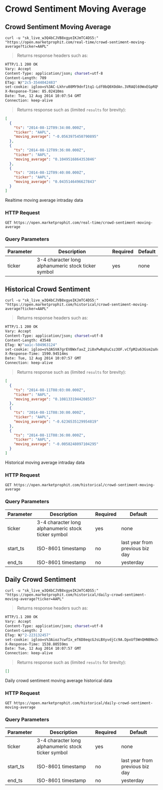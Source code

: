 
# Crowd Sentiment Moving Average


## Crowd Sentiment Moving Average

```shell
curl -u "sk_live_w3Q4bCJVB8xgyeIKJmTC4DS5:" "https://open.marketprophit.com/real-time/crowd-sentiment-moving-average?ticker=AAPL"
```

> Returns response headers such as:

```bash
HTTP/1.1 200 OK
Vary: Accept
Content-Type: application/json; charset=utf-8
Content-Length: 709
ETag: W/"2c5-3544042483"
set-cookie: igloo=s%3AC-Lkhru08MY9dnf1tq1-Ldf0bQ0XOdAn.3VRAQl69WxEGpRQ%2BwSBsqazvH5S7upquAWLZ%2BybDEJg; Path=/; Expires=Wed, 13 Aug 2014 10:07:54 GMT; HttpOnly
X-Response-Time: 85.02410ms
Date: Tue, 12 Aug 2014 10:07:54 GMT
Connection: keep-alive


```

> Returns response such as (limited `results` for brevity):

```json
[
  {
    "ts": "2014-08-12T09:34:00.000Z",
    "ticker": "AAPL",
    "moving_average": "-0.0563975450790895"
  },
  {
    "ts": "2014-08-12T09:36:00.000Z",
    "ticker": "AAPL",
    "moving_average": "0.1049516864353846"
  },
  {
    "ts": "2014-08-12T09:40:00.000Z",
    "ticker": "AAPL",
    "moving_average": "0.0435146496627843"
  }
]
```

Realtime moving average intraday data

### HTTP Request

`GET https://open.marketprophit.com/real-time/crowd-sentiment-moving-average`

### Query Parameters

Parameter | Description | Required | Default
--------- | ----------- | -------- | -------
ticker | 3-4 character long alphanumeric stock ticker symbol | yes | none



## Historical Crowd Sentiment

```shell
curl -u "sk_live_w3Q4bCJVB8xgyeIKJmTC4DS5:" "https://open.marketprophit.com/historical/crowd-sentiment-moving-average?ticker=AAPL"
```

> Returns response headers such as:

```bash
HTTP/1.1 200 OK
Vary: Accept
Content-Type: application/json; charset=utf-8
Content-Length: 43548
ETag: W/"aa1c-504963124"
set-cookie: igloo=s%3ASVA7grEVBWxfaxZ_2i8xPwRqXuCsz3OF.vCfpM2u63Gsm2aXcipIvqijoKpNbF1xdd1Bi3gtVoAw; Path=/; Expires=Wed, 13 Aug 2014 10:07:57 GMT; HttpOnly
X-Response-Time: 1590.94514ms
Date: Tue, 12 Aug 2014 10:07:57 GMT
Connection: keep-alive


```

> Returns response such as (limited `results` for brevity):

```json
[
  {
    "ts": "2014-08-11T08:03:00.000Z",
    "ticker": "AAPL",
    "moving_average": "0.1081331944208557"
  },
  {
    "ts": "2014-08-11T08:30:00.000Z",
    "ticker": "AAPL",
    "moving_average": "-0.6236535129954819"
  },
  {
    "ts": "2014-08-11T08:36:00.000Z",
    "ticker": "AAPL",
    "moving_average": "-0.0058248097104295"
  }
]
```

Historical moving average intraday data

### HTTP Request

`GET https://open.marketprophit.com/historical/crowd-sentiment-moving-average`

### Query Parameters

Parameter | Description | Required | Default
--------- | ----------- | -------- | -------
ticker | 3-4 character long alphanumeric stock ticker symbol | yes | none
start_ts | ISO-8601 timestamp | no | last year from previous biz day
end_ts | ISO-8601 timestamp | no | yesterday


## Daily Crowd Sentiment

```shell
curl -u "sk_live_w3Q4bCJVB8xgyeIKJmTC4DS5:" "https://open.marketprophit.com/historical/daily-crowd-sentiment-moving-average?ticker=AAPL"
```

> Returns response headers such as:

```bash
HTTP/1.1 200 OK
Vary: Accept
Content-Type: application/json; charset=utf-8
Content-Length: 2
ETag: W/"2-223132457"
set-cookie: igloo=s%3Aioz7cwfIx_eT6D8eqcGJsLBXyvdjCc9A.DpxUf5WnQHNBNeZcqhd%2FyKS%2FLJCC2ihAPwI%2FD3LHow4; Path=/; Expires=Wed, 13 Aug 2014 10:07:57 GMT; HttpOnly
X-Response-Time: 1538.80559ms
Date: Tue, 12 Aug 2014 10:07:57 GMT
Connection: keep-alive


```

> Returns response such as (limited `results` for brevity):

```json
[]
```

Daily crowd sentiment moving average historical data

### HTTP Request

`GET https://open.marketprophit.com/historical/daily-crowd-sentiment-moving-average`

### Query Parameters

Parameter | Description | Required | Default
--------- | ----------- | -------- | -------
ticker | 3-4 character long alphanumeric stock ticker symbol | yes | none
start_ts | ISO-8601 timestamp | no | last year from previous biz day
end_ts | ISO-8601 timestamp | no | yesterday
